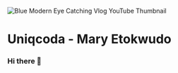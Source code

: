 ![Blue Modern Eye Catching Vlog YouTube Thumbnail](https://github.com/Uniqcoda/Uniqcoda/assets/41297833/1e6346e5-be04-4306-b8ee-1dcf3331cb5d)


# Uniqcoda - Mary Etokwudo

### Hi there 👋

<!--
**Uniqcoda/Uniqcoda** is a ✨ _special_ ✨ repository because its `README.md` (this file) appears on your GitHub profile.

Here are some ideas to get you started:

- 🔭 I’m currently working on ...
- 🌱 I’m currently learning ...
- 👯 I’m looking to collaborate on ...
- 🤔 I’m looking for help with ...
- 💬 Ask me about ...
- 📫 How to reach me: ...
- 😄 Pronouns: ...
- ⚡ Fun fact: ...
-->
